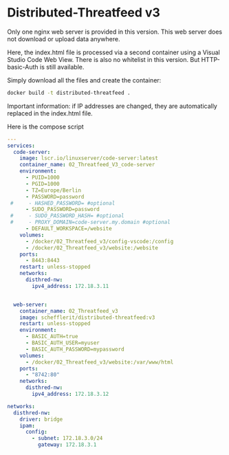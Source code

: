 # Distributed-Threatfeed v3

Only one nginx web server is provided in this version. This web server does not download or upload data anywhere.

Here, the index.html file is processed via a second container using a Visual Studio Code Web View. There is also no whitelist in this version. But HTTP-basic-Auth is still available.

Simply download all the files and create the container:

```sh
docker build -t distributed-threatfeed .
```

Important information: if IP addresses are changed, they are automatically replaced in the index.html file. 

Here is the compose script

```yaml
---
services:
  code-server:
    image: lscr.io/linuxserver/code-server:latest
    container_name: 02_Threatfeed_V3_code-server
    environment:
      - PUID=1000
      - PGID=1000
      - TZ=Europe/Berlin
      - PASSWORD=password
 #     - HASHED_PASSWORD= #optional
      - SUDO_PASSWORD=password
 #     - SUDO_PASSWORD_HASH= #optional
 #     - PROXY_DOMAIN=code-server.my.domain #optional
      - DEFAULT_WORKSPACE=/website
    volumes:
      - /docker/02_Threatfeed_v3/config-vscode:/config
      - /docker/02_Threatfeed_v3/website:/website
    ports:
      - 8443:8443
    restart: unless-stopped
    networks:
      disthred-nw:
        ipv4_address: 172.18.3.11


  web-server:
    container_name: 02_Threatfeed_v3
    image: schefflerit/distributed-threatfeed:v3
    restart: unless-stopped
    environment:
      - BASIC_AUTH=true
      - BASIC_AUTH_USER=myuser
      - BASIC_AUTH_PASSWORD=mypassword
    volumes:
      - /docker/02_Threatfeed_v3/website:/var/www/html
    ports:
      - "8742:80"
    networks:
      disthred-nw:
        ipv4_address: 172.18.3.12

networks:
  disthred-nw:
    driver: bridge
    ipam:
      config:
        - subnet: 172.18.3.0/24
          gateway: 172.18.3.1
```
